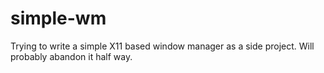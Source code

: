 # simple-wm
Trying to write a simple X11 based window manager as a side project. Will probably abandon it half way.
